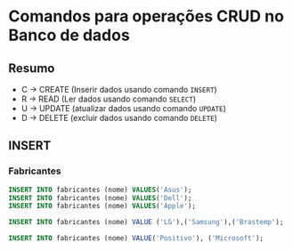 # Comandos para operações CRUD no Banco de dados

## Resumo

- C -> CREATE (Inserir dados usando comando `INSERT`)
- R -> READ (Ler dados usando comando `SELECT`)
- U -> UPDATE (atualizar dados usando comando `UPDATE`)
- D -> DELETE (excluir dados usando comando `DELETE`)


## INSERT

### Fabricantes

```sql
INSERT INTO fabricantes (nome) VALUES('Asus');
INSERT INTO fabricantes (nome) VALUES('Dell');
INSERT INTO fabricantes (nome) VALUES('Apple');

INSERT INTO fabricantes (nome) VALUE ('LG'),('Samsung'),('Brastemp');

INSERT INTO fabricantes (nome) VALUE('Positivo'), ('Microsoft');
```
